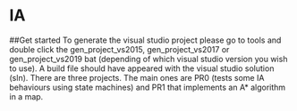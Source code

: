# IA

##Get started
To generate the visual studio project please go to tools and double click
the gen_project_vs2015, gen_project_vs2017 or gen_project_vs2019 bat (depending of which visual
studio version you wish to use). A build file should have appeared with the 
visual studio solution (sln). There are three projects. The main ones are PR0 (tests some
IA behaviours using state machines) and PR1 that implements an A* algorithm in a map.
